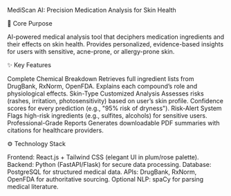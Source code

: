MediScan AI: Precision Medication Analysis for Skin Health

📌 Core Purpose

AI-powered medical analysis tool that deciphers medication ingredients and their effects on skin health.
Provides personalized, evidence-based insights for users with sensitive, acne-prone, or allergy-prone skin.

✨ Key Features

Complete Chemical Breakdown
Retrieves full ingredient lists from DrugBank, RxNorm, OpenFDA.
Explains each compound’s role and physiological effects.
Skin-Type Customized Analysis
Assesses risks (rashes, irritation, photosensitivity) based on user’s skin profile.
Confidence scores for every prediction (e.g., "95% risk of dryness").
Risk-Alert System
Flags high-risk ingredients (e.g., sulfites, alcohols) for sensitive users.
Professional-Grade Reports
Generates downloadable PDF summaries with citations for healthcare providers.

⚙️ Technology Stack

Frontend: React.js + Tailwind CSS (elegant UI in plum/rose palette).
Backend: Python (FastAPI/Flask) for secure data processing.
Database: PostgreSQL for structured medical data.
APIs: DrugBank, RxNorm, OpenFDA for authoritative sourcing.
Optional NLP: spaCy for parsing medical literature.
